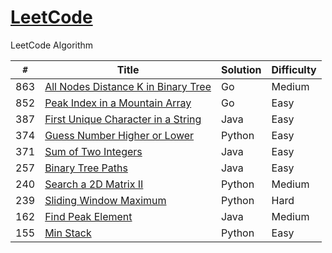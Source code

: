 # [LeetCode](https://leetcode.com/problemset/algorithms/)

LeetCode Algorithm

`#` | Title | Solution | Difficulty
--- | --- | --- | ---
863 | [All Nodes Distance K in Binary Tree](https://leetcode.com/problems/all-nodes-distance-k-in-binary-tree/description/) | Go | Medium
852 | [Peak Index in a Mountain Array](https://leetcode.com/problems/peak-index-in-a-mountain-array/description/) | Go | Easy
387 | [First Unique Character in a String](https://leetcode.com/problems/first-unique-character-in-a-string/) | Java | Easy
374 | [Guess Number Higher or Lower](https://leetcode.com/problems/guess-number-higher-or-lower/) | Python | Easy
371 | [Sum of Two Integers](https://leetcode.com/problems/sum-of-two-integers/) | Java | Easy
257 | [Binary Tree Paths](https://leetcode.com/problems/binary-tree-paths/) | Java | Easy
240 | [Search a 2D Matrix II](https://leetcode.com/problems/search-a-2d-matrix-ii/) | Python | Medium
239 | [Sliding Window Maximum](https://leetcode.com/problems/sliding-window-maximum/) | Python | Hard
162 | [Find Peak Element](https://leetcode.com/problems/find-peak-element/) | Java | Medium
155 | [Min Stack](https://leetcode.com/problems/min-stack/) | Python | Easy
